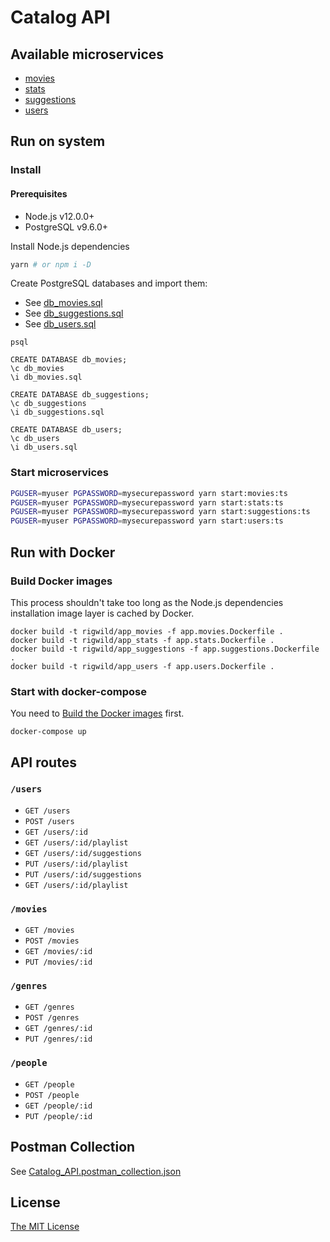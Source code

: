 # Catalog API

## Available microservices

 - [movies](./src/microservices/movies)
 - [stats](./src/microservices/stats)
 - [suggestions](./src/microservices/suggestions)
 - [users](./src/microservices/users)

## Run on system

### Install

#### Prerequisites

 - Node.js v12.0.0+
 - PostgreSQL v9.6.0+

Install Node.js dependencies

```sh
yarn # or npm i -D
```

Create PostgreSQL databases and import them:
 - See [db_movies.sql](./db_movies.sql)
 - See [db_suggestions.sql](./db_suggestions.sql)
 - See [db_users.sql](./db_users.sql)

```
psql

CREATE DATABASE db_movies;
\c db_movies
\i db_movies.sql

CREATE DATABASE db_suggestions;
\c db_suggestions
\i db_suggestions.sql

CREATE DATABASE db_users;
\c db_users
\i db_users.sql
```

### Start microservices

```sh
PGUSER=myuser PGPASSWORD=mysecurepassword yarn start:movies:ts
PGUSER=myuser PGPASSWORD=mysecurepassword yarn start:stats:ts
PGUSER=myuser PGPASSWORD=mysecurepassword yarn start:suggestions:ts
PGUSER=myuser PGPASSWORD=mysecurepassword yarn start:users:ts
```

## Run with Docker

### Build Docker images

This process shouldn't take too long as the Node.js dependencies installation image layer is cached by Docker.

```
docker build -t rigwild/app_movies -f app.movies.Dockerfile .
docker build -t rigwild/app_stats -f app.stats.Dockerfile .
docker build -t rigwild/app_suggestions -f app.suggestions.Dockerfile .
docker build -t rigwild/app_users -f app.users.Dockerfile .
```

### Start with docker-compose

You need to [Build the Docker images](#build-docker-images) first.

```
docker-compose up
```

## API routes

### `/users`

 - `GET /users`
 - `POST /users`
 - `GET /users/:id`
 - `GET /users/:id/playlist`
 - `GET /users/:id/suggestions`
 - `PUT /users/:id/playlist`
 - `PUT /users/:id/suggestions`
 - `GET /users/:id/playlist`

### `/movies`

 - `GET /movies`
 - `POST /movies`
 - `GET /movies/:id`
 - `PUT /movies/:id`

### `/genres`

 - `GET /genres`
 - `POST /genres`
 - `GET /genres/:id`
 - `PUT /genres/:id`

### `/people`

 - `GET /people`
 - `POST /people`
 - `GET /people/:id`
 - `PUT /people/:id`

## Postman Collection

See [Catalog_API.postman_collection.json](./Catalog_API.postman_collection.json)

## License

[The MIT License](./LICENSE)
